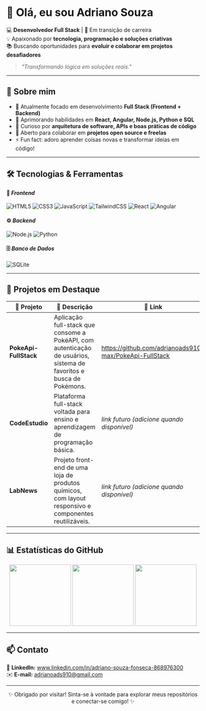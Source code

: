 <!-- Banner ou GIF de destaque -->
# 👋 Olá, eu sou **Adriano Souza**

💻 **Desenvolvedor Full Stack** | 🚀 Em transição de carreira  
💡 Apaixonado por **tecnologia, programação e soluções criativas**  
📚 Buscando oportunidades para **evoluir e colaborar em projetos desafiadores**

> _"Transformando lógica em soluções reais."_  

---

## 📌 **Sobre mim**

- 🎯 Atualmente focado em desenvolvimento **Full Stack (Frontend + Backend)**
- 🌱 Aprimorando habilidades em **React, Angular, Node.js, Python e SQL**
- 🧠 Curioso por **arquitetura de software, APIs e boas práticas de código**
- 🤝 Aberto para colaborar em **projetos open source e freelas**
- ⚡ Fun fact: adoro aprender coisas novas e transformar ideias em código!

---

## 🛠️ **Tecnologias & Ferramentas**

#### 🚀 _Frontend_
![HTML5](https://img.shields.io/badge/HTML5-E34F26?style=for-the-badge&logo=html5&logoColor=white)
![CSS3](https://img.shields.io/badge/CSS3-1572B6?style=for-the-badge&logo=css3&logoColor=white)
![JavaScript](https://img.shields.io/badge/JavaScript-F7DF1E?style=for-the-badge&logo=javascript&logoColor=black)
![TailwindCSS](https://img.shields.io/badge/TailwindCSS-38B2AC?style=for-the-badge&logo=tailwind-css&logoColor=white)
![React](https://img.shields.io/badge/React-20232A?style=for-the-badge&logo=react&logoColor=61DAFB)
![Angular](https://img.shields.io/badge/Angular-DD0031?style=for-the-badge&logo=angular&logoColor=white)

#### ⚙️ _Backend_
![Node.js](https://img.shields.io/badge/Node.js-43853D?style=for-the-badge&logo=node.js&logoColor=white)
![Python](https://img.shields.io/badge/Python-3776AB?style=for-the-badge&logo=python&logoColor=white)

#### 🗄️ _Banco de Dados_
![SQLite](https://img.shields.io/badge/SQLite-07405E?style=for-the-badge&logo=sqlite&logoColor=white)

---

## 📂 **Projetos em Destaque**

| 🌟 Projeto | 💬 Descrição | 🔗 Link |
|------------|--------------|---------|
| **PokeApi-FullStack** | Aplicação full-stack que consome a PokéAPI, com autenticação de usuários, sistema de favoritos e busca de Pokémons. | https://github.com/adrianoads910-max/PokeApi-FullStack |
| **CodeEstudio** | Plataforma full-stack voltada para ensino e aprendizagem de programação básica. | _link futuro (adicione quando disponível)_ |
| **LabNews** | Projeto front-end de uma loja de produtos químicos, com layout responsivo e componentes reutilizáveis. | _link futuro (adicione quando disponível)_ |

---

## 📊 **Estatísticas do GitHub**

<p align="center">
  <img height="160em" src="https://github-readme-stats.vercel.app/api?username=adrianoads910-max&show_icons=true&theme=tokyonight" />
  <img height="160em" src="https://github-readme-streak-stats.herokuapp.com/?user=adrianoads910-max&theme=tokyonight" />
  <img height="160em" src="https://github-readme-stats.vercel.app/api/top-langs/?username=adrianoads910-max&layout=compact&theme=tokyonight" />
</p>

---

## 📫 **Contato**

📍 **LinkedIn:** www.linkedin.com/in/adriano-souza-fonseca-868976300  
✉️ **E-mail:** adrianoads910@gmail.com  

---

<p align="center">✨ Obrigado por visitar! Sinta-se à vontade para explorar meus repositórios e conectar-se comigo! ✨</p>

